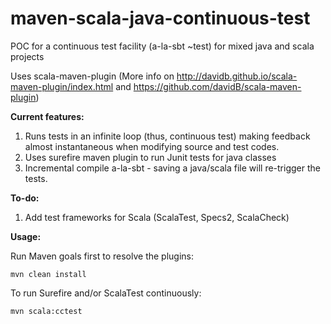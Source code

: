 # maven-scala-java-continuous-test
POC for a continuous test facility (a-la-sbt ~test) for mixed java and scala projects

Uses scala-maven-plugin (More info on http://davidb.github.io/scala-maven-plugin/index.html and https://github.com/davidB/scala-maven-plugin)


**Current features:**

1. Runs tests in an infinite loop (thus, continuous test) making feedback almost instantaneous when modifying source and test codes.
2. Uses surefire maven plugin to run Junit tests for java classes
3. Incremental compile a-la-sbt - saving a java/scala file will re-trigger the tests.

**To-do:**

1. Add test frameworks for Scala (ScalaTest, Specs2, ScalaCheck)


**Usage:**

Run Maven goals first to resolve the plugins:

`mvn clean install`

To run Surefire and/or ScalaTest continuously:

`mvn scala:cctest`
